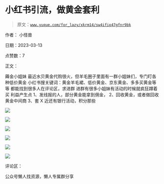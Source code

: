# 小红书引流，做黄金套利

> 原文：[`www.yuque.com/for_lazy/xkrm14/sw4ifip47gfnr9bk`](https://www.yuque.com/for_lazy/xkrm14/sw4ifip47gfnr9bk)



作者： 小怪兽



日期：2023-03-13



点赞数：7



正文：



薅金小姐妹 最近水贝黄金代购很火，但羊毛圈子里面有一群小姐妹们，专门盯各种低价黄金 小红书搜关键词：黄金羊毛裙、低价黄金、京东黄金、多多买黄金等等 都能找到很多人在评论区，求进群 进群有很多小姐妹有活动的时候就疯狂蹲着买 利益产生点 1、发线报的人，部分黄金能拿到佣金， 2、回收黄金，或者做回收黄金中间商 3、套 X 近还有银行活动，积分那些



![](img/a825180732c3f507cadc578225a0e701.png)  

![](img/84a70f9a3b03f69b2e04b7f6457168ff.png)  

![](img/99ed1e5d28e69fe0c7a66a7f73afb2b4.png)  

![](img/f5ad634e679477fb48506fe08f78a016.png)



![](img/bb26fd011eb8a084a7900f4046b0a9a4.png)  

![](img/a8a1f078cde04d4d334e940d0ae9df79.png)  

评论区：



公众号懒人找资源，懒人专属群分享

</ne-p></ne-p></ne-p></ne-p></ne-p>